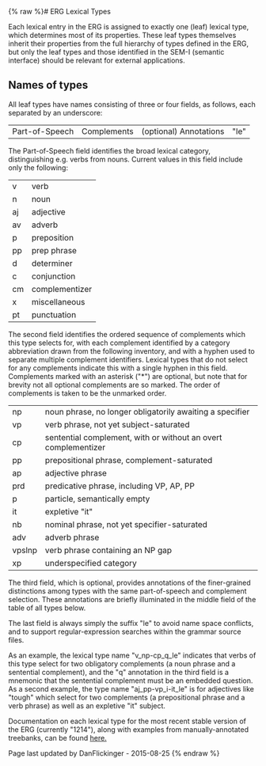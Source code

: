 {% raw %}# ERG Lexical Types

Each lexical entry in the ERG is assigned to exactly one (leaf) lexical
type, which determines most of its properties. These leaf types
themselves inherit their properties from the full hierarchy of types
defined in the ERG, but only the leaf types and those identified in the
SEM-I (semantic interface) should be relevant for external applications.

## Names of types

All leaf types have names consisting of three or four fields, as
follows, each separated by an underscore:

|                |             |                        |      |
|----------------|-------------|------------------------|------|
| Part-of-Speech | Complements | (optional) Annotations | "le" |

The Part-of-Speech field identifies the broad lexical category,
distinguishing e.g. verbs from nouns. Current values in this field
include only the following:

|     |                |
|-----|----------------|
| v   | verb           |
| n   | noun           |
| aj  | adjective      |
| av  | adverb         |
| p   | preposition    |
| pp  | prep phrase    |
| d   | determiner     |
| c   | conjunction    |
| cm  | complementizer |
| x   | miscellaneous  |
| pt  | punctuation    |

The second field identifies the ordered sequence of complements which
this type selects for, with each complement identified by a category
abbreviation drawn from the following inventory, and with a hyphen used
to separate multiple complement identifiers. Lexical types that do not
select for any complements indicate this with a single hyphen in this
field. Complements marked with an asterisk ("\*") are optional, but note
that for brevity not all optional complements are so marked. The order
of complements is taken to be the unmarked order.

|        |                                                                |
|--------|----------------------------------------------------------------|
| np     | noun phrase, no longer obligatorily awaiting a specifier       |
| vp     | verb phrase, not yet subject-saturated                         |
| cp     | sentential complement, with or without an overt complementizer |
| pp     | prepositional phrase, complement-saturated                     |
| ap     | adjective phrase                                               |
| prd    | predicative phrase, including VP, AP, PP                       |
| p      | particle, semantically empty                                   |
| it     | expletive "it"                                                 |
| nb     | nominal phrase, not yet specifier-saturated                    |
| adv    | adverb phrase                                                  |
| vpslnp | verb phrase containing an NP gap                               |
| xp     | underspecified category                                        |

The third field, which is optional, provides annotations of the
finer-grained distinctions among types with the same part-of-speech and
complement selection. These annotations are briefly illuminated in the
middle field of the table of all types below.

The last field is always simply the suffix "le" to avoid name space
conflicts, and to support regular-expression searches within the grammar
source files.

As an example, the lexical type name "v\_np-cp\_q\_le" indicates that
verbs of this type select for two obligatory complements (a noun phrase
and a sentential complement), and the "q" annotation in the third field
is a mnemonic that the sentential complement must be an embedded
question. As a second example, the type name "aj\_pp-vp\_i-it\_le" is
for adjectives like "tough" which select for two complements (a
prepositional phrase and a verb phrase) as well as an expletive "it"
subject.

Documentation on each lexical type for the most recent stable version of
the ERG (currently "1214"), along with examples from manually-annotated
treebanks, can be found
[here.](http://compling.hss.ntu.edu.sg/ltdb/cgi/ERG_1214/ltypes.cgi)

Page last updated by DanFlickinger - 2015-08-25
{% endraw %}